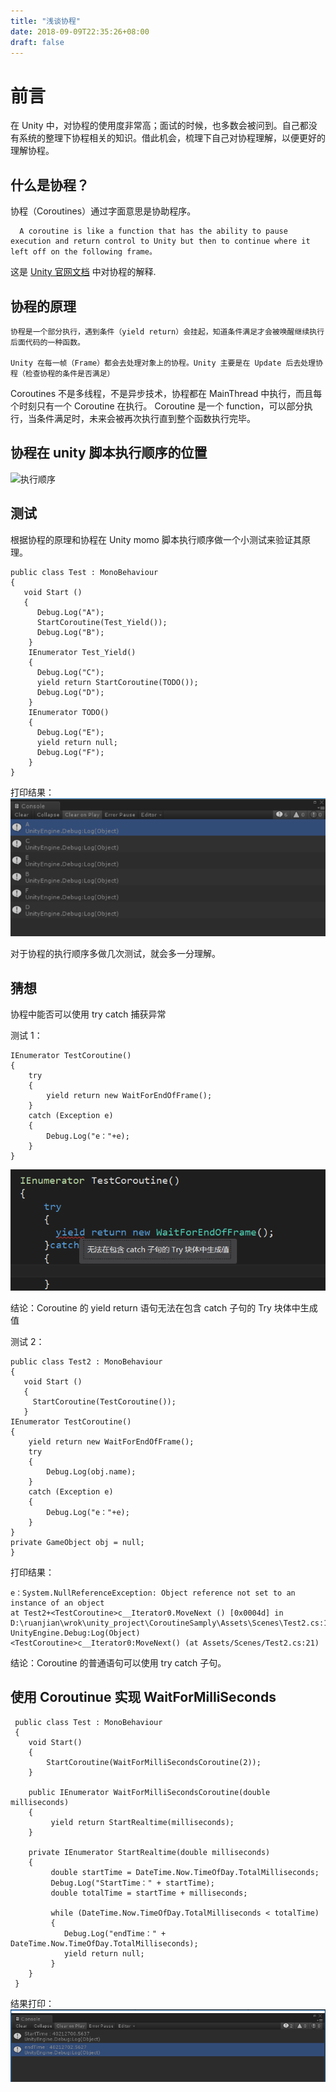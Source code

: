 ```yaml
---
title: "浅谈协程"
date: 2018-09-09T22:35:26+08:00
draft: false
---
```

# 前言

在 Unity 中，对协程的使用度非常高；面试的时候，也多数会被问到。自己都没有系统的整理下协程相关的知识。借此机会，梳理下自己对协程理解，以便更好的理解协程。

## 什么是协程？

协程（Coroutines）通过字面意思是协助程序。

      A coroutine is like a function that has the ability to pause execution and return control to Unity but then to continue where it left off on the following frame。

 这是 [Unity 官网文档](https://docs.unity3d.com/Manual/Coroutines.html) 中对协程的解释.

## 协程的原理

    协程是一个部分执行，遇到条件（yield return）会挂起，知道条件满足才会被唤醒继续执行后面代码的一种函数。

    Unity 在每一帧（Frame）都会去处理对象上的协程。Unity 主要是在 Update 后去处理协程（检查协程的条件是否满足）

Coroutines 不是多线程，不是异步技术，协程都在 MainThread 中执行，而且每个时刻只有一个 Coroutine 在执行。 Coroutine 是一个 function，可以部分执行，当条件满足时，未来会被再次执行直到整个函数执行完毕。

## 协程在 unity 脚本执行顺序的位置

![执行顺序](https://docs.unity3d.com/uploads/Main/monobehaviour_flowchart.svg)

## 测试

根据协程的原理和协程在 Unity momo 脚本执行顺序做一个小测试来验证其原理。

    public class Test : MonoBehaviour
    {
       void Start ()
       {
          Debug.Log("A");
          StartCoroutine(Test_Yield());
          Debug.Log("B");
	    }
        IEnumerator Test_Yield()
        {
          Debug.Log("C");
          yield return StartCoroutine(TODO());
          Debug.Log("D");
        }
        IEnumerator TODO()
        {
          Debug.Log("E");
          yield return null;
          Debug.Log("F");
        }
    }

打印结果：
![结果](https://github.com/yuyaoxue/yuyaoxue.github.io/blob/master/assets/_v_images/CoroutineTestLog.png?raw=true)

对于协程的执行顺序多做几次测试，就会多一分理解。

## 猜想

协程中能否可以使用 try catch 捕获异常

测试 1：

    IEnumerator TestCoroutine()
    {
        try
        {
            yield return new WaitForEndOfFrame();
        }
        catch (Exception e)
        {
            Debug.Log("e："+e);
        }
    }

![结果](https://github.com/yuyaoxue/yuyaoxue.github.io/blob/master/assets/_v_images/CoroutineTryCatch.png?raw=true)

结论：Coroutine 的 yield return 语句无法在包含 catch 子句的 Try 块体中生成值

测试 2：

    public class Test2 : MonoBehaviour
    {
       void Start ()
       {
         StartCoroutine(TestCoroutine());
       }
    IEnumerator TestCoroutine()
    {
        yield return new WaitForEndOfFrame();
        try
        {
            Debug.Log(obj.name);
        }
        catch (Exception e)
        {
            Debug.Log("e："+e);
        }
    }
    private GameObject obj = null;
    }

打印结果：

    e：System.NullReferenceException: Object reference not set to an instance of an object
    at Test2+<TestCoroutine>c__Iterator0.MoveNext () [0x0004d] in D:\ruanjian\wrok\unity_project\CoroutineSamply\Assets\Scenes\Test2.cs:17
    UnityEngine.Debug:Log(Object)
    <TestCoroutine>c__Iterator0:MoveNext() (at Assets/Scenes/Test2.cs:21)
结论：Coroutine 的普通语句可以使用 try catch 子句。

## 使用 Coroutinue 实现 WaitForMilliSeconds

     public class Test : MonoBehaviour
     {
        void Start()
        {
            StartCoroutine(WaitForMilliSecondsCoroutine(2));
        }

        public IEnumerator WaitForMilliSecondsCoroutine(double milliseconds)
        {
             yield return StartRealtime(milliseconds);
        }

        private IEnumerator StartRealtime(double milliseconds)
        {
             double startTime = DateTime.Now.TimeOfDay.TotalMilliseconds;
             Debug.Log("StartTime：" + startTime);
             double totalTime = startTime + milliseconds;

             while (DateTime.Now.TimeOfDay.TotalMilliseconds < totalTime)
             {
                Debug.Log("endTime：" + DateTime.Now.TimeOfDay.TotalMilliseconds);
                yield return null;
             }
        }
     }

结果打印：
![结果](https://github.com/yuyaoxue/yuyaoxue.github.io/blob/master/assets/_v_images/CoroutineTest.png?raw=true)

